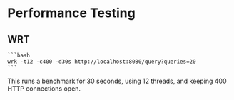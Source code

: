 # Performance Testing

## WRT

    ```bash
    wrk -t12 -c400 -d30s http://localhost:8080/query?queries=20
    ```
This runs a benchmark for 30 seconds, using 12 threads, and keeping 400 HTTP connections open.

